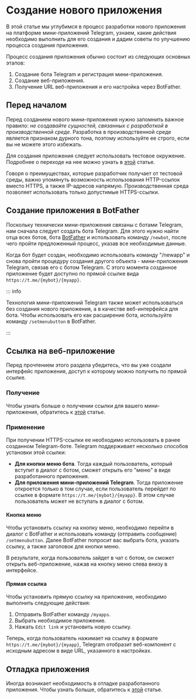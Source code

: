 # Создание нового приложения

В этой статье мы углубимся в процесс разработки нового приложения на платформе мини-приложений Telegram, узнаем, какие действия необходимо выполнить для его создания и дадим советы по улучшению процесса создания приложения.

Процесс создания приложения обычно состоит из следующих основных этапов:

1. Создание бота Telegram и регистрация мини-приложения.
2. Создание веб-приложения.
3. Получение URL веб-приложения и его настройка через BotFather.

## Перед началом

Перед созданием нового мини-приложения нужно запомнить важное правило: _не создавайте сущностей, связанных с разработкой в ​​производственной среде_. Разработка в производственной среде является признаком дурного тона, поэтому используйте ее строго, если вы не можете этого избежать.

Для создания приложения следует использовать тестовое окружение. Подробнее о переходе на нее можно узнать в [этой](test-environment.md) статье.

Говоря о преимуществах, которые разработчик получает от тестовой среды, важно упомянуть возможность использования HTTP-ссылок вместо HTTPS, а также IP-адресов напрямую. Производственная среда позволяет использовать только допустимые HTTPS-ссылки.

## Создание приложения в BotFather

Поскольку технически мини-приложения связаны с ботами Telegram, нам сначала следует создать бота Telegram. Для этого нужно найти отца всех ботов, бота [BotFather](https://t.me/botfather) и использовать команду `/newbot`, после чего пройти предложенный процесс, указав все необходимые данные.

Когда бот будет создан, необходимо использовать команду "/newapp" и снова пройти процедуру создания другого объекта - мини-приложения Telegram, связав его с ботом Telegram. С этого момента созданное приложение будет доступно по прямой ссылке вида `https://t.me/{mybot}/{myapp}`.

::: info

Технология мини-приложений Telegram также может использоваться без создания нового приложения, а в качестве веб-интерфейса для бота. Чтобы использовать его как расширение бота, используйте команду `/setmenubutton` в BotFather.

:::

## Ссылка на веб-приложение

Перед прочтением этого раздела убедитесь, что вы уже создали интерфейс приложения, доступ к которому можно получить по прямой ссылке.

### Получение

Чтобы узнать больше о получении ссылки для вашего мини-приложения, обратитесь к [этой](getting-app-link.md) статье.

### Применение

При получении HTTPS-ссылки ее необходимо использовать в ранее созданном Telegram-боте. Telegram поддерживает несколько способов установки этой ссылки:

- **Для кнопки меню бота**. Тогда каждый пользователь, который вступит в диалог с ботом, сможет открыть его "меню" в виде разработанного приложения.
- **Для приложения мини-приложений Telegram**. Тогда приложение откроется только в том случае, если пользователь перейдет по ссылке в формате `https://t.me/{mybot}/{myapp}`. В этом случае пользователь может не вступать в диалог с ботом.

#### Кнопка меню

Чтобы установить ссылку на кнопку меню, необходимо перейти в диалог с BotFather и использовать команду (отправить сообщение) `/setmenubutton`. Далее BotFather попросит вас выбрать бота, указать ссылку, а также заголовок для кнопки меню.

В результате, когда пользователь зайдет в чат с ботом, он сможет открыть веб-приложение, нажав на кнопку меню слева внизу в интерфейсе.

#### Прямая ссылка

Чтобы установить прямую ссылку на приложение, необходимо выполнить следующие действия:

1. Отправить BotFather команду `/myapps`.
2. Выбрать необходимое приложение.
3. Нажать `Edit link` и установить новую ссылку.

Теперь, когда пользователь нажимает на ссылку в формате `https://t.me/{mybot}/{myapp}`, Telegram отобразит веб-компонент с исходным адресом в виде URL, указанного в настройках.

## Отладка приложения

Иногда возникает необходимость в отладке разработанного приложения. Чтобы узнать больше, обратитесь к [этой](debugging.md) статье.

[//]: # "## Дополнительно"
[//]: #
[//]: # "### Замена горячего модуля"
[//]: #
[//]: # "Процесс разработки приложений - довольно сложный и длительный процесс. Вы всегда хотите видеть"
[//]: # "Изменения, которые Вы вносите в код, сразу же отображаются на экране. Чтобы увидеть изменения в реальном времени,"
[//]: # "необходимо использовать такую технику, как **Замена горячего модуля**. В этом разделе не рассматриваются"
[//]: # "процесс его создания, так как он часто зависит от проекта, но хорошо известные фреймворки уже"
[//]: # "включают эту функциональность по умолчанию."
[//]: #
[//]: # "Как настроить HMR, можно найти в разделе"
[//]: # "в [этой статье о Webpack](https://webpack.js.org/guides/hot-module-replacement/)."
[//]: # "## Заключение"
[//]: #
[//]: # "Этого вполне достаточно для того, чтобы создать свое первое приложение TWA."
[//]: # "Тем не менее, данный гайд не покрывает все особенности платформы, а лишь"
[//]: # "Помогает избежать бесполезной траты времени на базовые и простые проблемы."
[//]: # "## Отладка приложения"
[//]: #
[//]: # "Пока Web Apps являются веб-приложениями, и они открываются в каком-то родном"
[//]: # "компоненты (не в браузере), мы не можем отлаживать их обычным способом, как"
[//]: # "Мы делаем это в браузерных приложениях до тех пор, пока не будут выполнены некоторые дополнительные действия."
[//]: #
[//]: # "Чтобы включить режим отладки в родном приложении, выполните следующие действия"
[//]: # "[официальная документация](https://core.telegram.org/bots/webapps#debug-mode-for-web-apps)"
[//]: # "."
